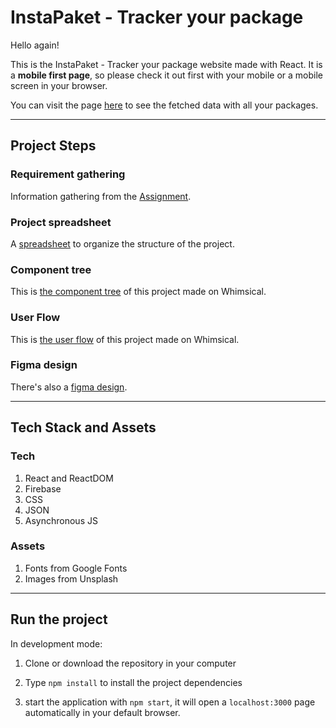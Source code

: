 # InstaPaket - Tracker your package

Hello again!

This is the InstaPaket - Tracker your package website made with React.
It is a **mobile first page**, so please check it out first with your mobile or a mobile screen in your browser.

You can visit the page [here](https://google.com) to see the fetched data with all your packages.

---

## Project Steps

### Requirement gathering

Information gathering from the [Assignment](https://drive.google.com/file/d/1VkVqmMxjPraj6VvFRSSCuooL_0SZJsEU/view?usp=sharing).

### Project spreadsheet

A [spreadsheet](https://docs.google.com/spreadsheets/d/16cbZsLO3w64g3ALR0dKWReeahyHK1UrFSyejMgzzH3M/edit?usp=sharing) to organize the structure of the project.

### Component tree

This is [the component tree](https://google.com) of this project made on Whimsical.

### User Flow

This is [the user flow](https://google.com) of this project made on Whimsical.

### Figma design

There's also a [figma design](https://google.com).

---

## Tech Stack and Assets

### Tech

1. React and ReactDOM
2. Firebase
3. CSS
4. JSON
5. Asynchronous JS

### Assets

1. Fonts from Google Fonts
2. Images from Unsplash

---

## Run the project

In development mode:

1. Clone or download the repository in your computer

2. Type `npm install` to install the project dependencies

3. start the application with `npm start`, it will open a `localhost:3000` page automatically in your default browser.
